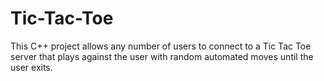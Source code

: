 # Tic-Tac-Toe
This C++ project allows any number of users to connect to a Tic Tac Toe server that plays against the user with random automated moves until the user exits.
